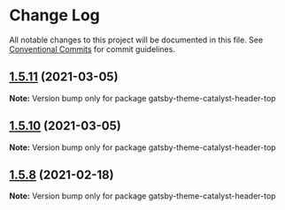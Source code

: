 # Change Log

All notable changes to this project will be documented in this file.
See [Conventional Commits](https://conventionalcommits.org) for commit guidelines.

## [1.5.11](https://github.com/ehowey/gatsby-theme-catalyst/compare/gatsby-theme-catalyst-header-top@1.5.10...gatsby-theme-catalyst-header-top@1.5.11) (2021-03-05)

**Note:** Version bump only for package gatsby-theme-catalyst-header-top





## [1.5.10](https://github.com/ehowey/gatsby-theme-catalyst/compare/gatsby-theme-catalyst-header-top@1.5.9...gatsby-theme-catalyst-header-top@1.5.10) (2021-03-05)

**Note:** Version bump only for package gatsby-theme-catalyst-header-top





## [1.5.8](https://github.com/ehowey/gatsby-theme-catalyst/compare/gatsby-theme-catalyst-header-top@1.5.7...gatsby-theme-catalyst-header-top@1.5.8) (2021-02-18)

**Note:** Version bump only for package gatsby-theme-catalyst-header-top
